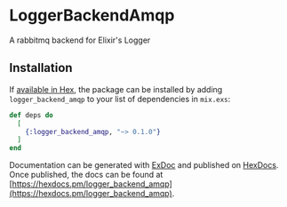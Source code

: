 # LoggerBackendAmqp

A rabbitmq backend for Elixir's Logger


## Installation

If [available in Hex](https://hex.pm/docs/publish), the package can be installed
by adding `logger_backend_amqp` to your list of dependencies in `mix.exs`:

```elixir
def deps do
  [
    {:logger_backend_amqp, "~> 0.1.0"}
  ]
end
```

Documentation can be generated with [ExDoc](https://github.com/elixir-lang/ex_doc)
and published on [HexDocs](https://hexdocs.pm). Once published, the docs can
be found at [https://hexdocs.pm/logger_backend_amqp](https://hexdocs.pm/logger_backend_amqp).

